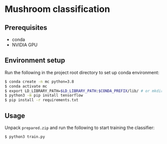 # Mushroom classification

## Prerequisites
- conda
- NVIDIA GPU

## Environment setup

Run the following in the project root directory to set up conda environment:
```bash
$ conda create -n mc python=3.8
$ conda activate mc
$ export LD_LIBRARY_PATH=$LD_LIBRARY_PATH:$CONDA_PREFIX/lib/ # or mkdir -p $CONDA_PREFIX/etc/conda/activate.d; echo 'export LD_LIBRARY_PATH=$LD_LIBRARY_PATH:$CONDA_PREFIX/lib/' > $CONDA_PREFIX/etc/conda/activate.d/env_vars.sh
$ python3 -m pip install tensorflow
$ pip install -r requirements.txt
```

## Usage

Unpack `prepared.zip` and run the following to start training the classifier:
```bash
$ python3 train.py
```
